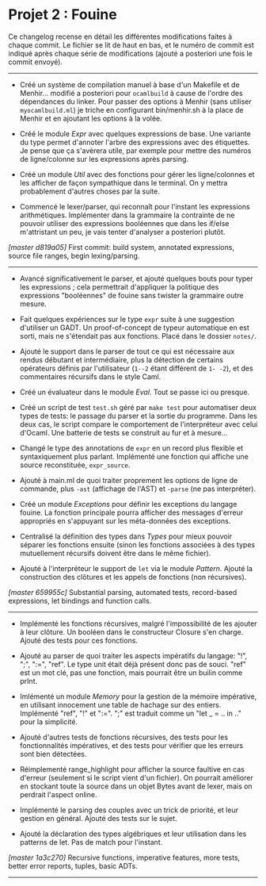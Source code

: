 # Projet 2 : Fouine

Ce changelog recense en détail les différentes modifications faites à chaque
commit. Le fichier se lit de haut en bas, et le numéro de commit est indiqué
après chaque série de modifications (ajouté a posteriori une fois le commit
envoyé).

---

* Créé un système de compilation manuel à base d'un Makefile et de Menhir...
  modifié a posteriori pour `ocamlbuild` à cause de l'ordre des dépendances du
  linker. Pour passer des options à Menhir (sans utiliser `myocamlbuild.ml`)
  je triche en configurant bin/menhir.sh à la place de Menhir et en ajoutant
  les options à la volée.

* Créé le module *Expr* avec quelques expressions de base. Une variante du type
  permet d'annoter l'arbre des expressions avec des étiquettes. Je pense que ça
  s'avèrera utile, par exemple pour mettre des numéros de ligne/colonne sur les
  expressions après parsing.

* Créé un module *Util* avec des fonctions pour gérer les ligne/colonnes et les
  afficher de façon sympathique dans le terminal. On y mettra probablement
  d'autres choses par la suite.

* Commencé le lexer/parser, qui reconnaît pour l'instant les expressions
  arithmétiques. Implémenter dans la grammaire la contrainte de ne pouvoir
  utiliser des expressions booléennes que dans les if/else m'attristant un peu,
  je vais tenter d'analyser a posteriori plutôt.

*[master d819a05]*
	First commit: build system, annotated expressions, source file ranges,
	begin lexing/parsing.

---

* Avancé significativement le parser, et ajouté quelques bouts pour typer les
  expressions ; cela permettrait d'appliquer la politique des expressions
  "booléennes" de fouine sans twister la grammaire outre mesure.

* Fait quelques expériences sur le type `expr` suite à une suggestion
  d'utiliser un GADT. Un proof-of-concept de typeur automatique en est sorti,
  mais ne s'étendait pas aux fonctions. Placé dans le dossier `notes/`.

* Ajouté le support dans le parser de tout ce qui est nécessaire aux rendus
  débutant et intermédiaire, plus la détection de certains opérateurs définis
  par l'utilisateur (`1--2` étant différent de `1- -2`), et des commentaires
  récursifs dans le style Caml.

* Créé un évaluateur dans le module *Eval*. Tout se passe ici ou presque.

* Créé un script de test `test.sh` géré par `make test` pour automatiser deux
  types de tests: le passage du parser et la sortie du programme. Dans les deux
  cas, le script compare le comportement de l'interpréteur avec celui d'Ocaml.
  Une batterie de tests se construit au fur et à mesure...

* Changé le type des annotations de `expr` en un record plus flexible et
  syntaxiquement plus parlant. Implémenté une fonction qui affiche une source
  reconstituée, `expr_source`.

* Ajouté à main.ml de quoi traiter proprement les options de ligne de commande,
  plus `-ast` (affichage de l'AST) et `-parse` (ne pas interpréter).

* Créé un module *Exceptions* pour définir les exceptions du langage fouine.
  La fonction principale pourra afficher des messages d'erreur appropriés en
  s'appuyant sur les méta-données des exceptions.

* Centralisé la définition des types dans *Types* pour mieux pouvoir séparer
  les fonctions ensuite (sinon les fonctions associées à des types mutuellement
  récursifs doivent être dans le même fichier).

* Ajouté à l'interpréteur le support de `let` via le module *Pattern*. Ajouté
  la construction des clôtures et les appels de fonctions (non récursives).

*[master 659955c]*
	Substantial parsing, automated tests, record-based expressions, let
	bindings and function calls.

---

* Implémenté les fonctions récursives, malgré l'impossibilité de les ajouter à
  leur clôture. Un booléen dans le constructeur Closure s'en charge. Ajouté des
  tests pour ces fonctions.

* Ajouté au parser de quoi traiter les aspects impératifs du langage: "!", ";",
  ":=", "ref". Le type unit était déjà présent donc pas de souci. "ref" est un
  mot clé, pas une fonction, mais pourrait être un builin comme prInt.

* Imlémenté un module *Memory* pour la gestion de la mémoire impérative, en
  utilisant innocement une table de hachage sur des entiers. Implémenté "ref",
  "!" et ":=". ";" est traduit comme un "let _ = .. in .." pour la simplicité.

* Ajouté d'autres tests de fonctions récursives, des tests pour les
  fonctionnalités impératives, et des tests pour vérifier que les erreurs sont
  bien détectées.

* Réimplementé range_highlight pour afficher la source faultive en cas
  d'erreur (seulement si le script vient d'un fichier). On pourrait améliorer
  en stockant toute la source dans un objet Bytes avant de lexer, mais on
  perdrait l'aspect online.

* Implémenté le parsing des couples avec un trick de priorité, et leur gestion
  en général. Ajouté des tests sur le sujet.

* Ajouté la déclaration des types algébriques et leur utilisation dans les
  patterns de let. Pas de match pour l'instant.

*[master 1a3c270]*
	Recursive functions, imperative features, more tests, better error
	reports, tuples, basic ADTs.

---

